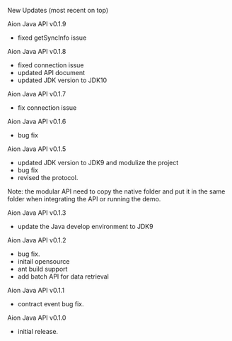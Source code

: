 New Updates (most recent on top)

Aion Java API v0.1.9
- fixed getSyncInfo issue

Aion Java API v0.1.8
- fixed connection issue
- updated API document
- updated JDK version to JDK10

Aion Java API v0.1.7
- fix connection issue

Aion Java API v0.1.6
- bug fix

Aion Java API v0.1.5
- updated JDK version to JDK9 and modulize the project
- bug fix
- revised the protocol.

Note:
the modular API need to copy the native folder and put it in the same folder when integrating the API or running the demo.

Aion Java API v0.1.3
- update the Java develop environment to JDK9

Aion Java API v0.1.2
- bug fix.
- initail opensource
- ant build support
- add batch API for data retrieval

Aion Java API v0.1.1
- contract event bug fix.

Aion Java API v0.1.0
- initial release.
